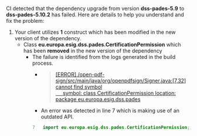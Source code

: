 CI detected that the dependency upgrade from version **dss-pades-5.9** to **dss-pades-5.10.2** has failed. Here are details to help you understand and fix the problem:
1. Your client utilizes **1** construct which has been modified in the new version of the dependency.
   * <summary>Class <b>eu.europa.esig.dss.pades.CertificationPermission</b> which has been <b>removed</b> in the new version of the dependency</summary>
            
        *  <summary>The failure is identified from the logs generated in the build process. </summary>
          
            *   >[[ERROR] /open-pdf-sign/src/main/java/org/openpdfsign/Signer.java:[7,32] cannot find symbol<br>&nbsp;&nbsp;&nbsp;&nbsp;  symbol:   class CertificationPermission
  location: package eu.europa.esig.dss.pades
](https://github.com/chains-project/breaking-good/actions/runs/8110103454/job/22166641300#step:4:943)
            *   An error was detected in line 7 which is making use of an outdated API.
             ``` java
             7   import eu.europa.esig.dss.pades.CertificationPermission;;
            ```
            


